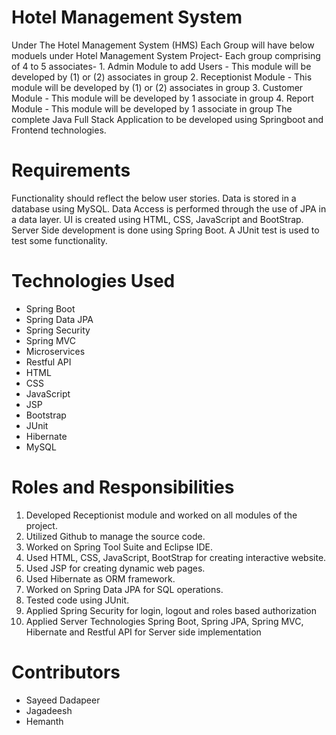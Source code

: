 # Hotel Management System
Under The Hotel Management System (HMS) Each Group will have below moduels under Hotel Management System Project- Each group comprising of 4 to 5 associates- 1. Admin Module to add Users - This module will be developed by (1) or (2) associates in group 2. Receptionist Module - This module will be developed by (1) or (2) associates in group 3. Customer Module - This module will be developed by 1 associate in group 4. Report Module - This module will be developed by 1 associate in group The complete Java Full Stack Application to be developed using Springboot and Frontend technologies.

# Requirements
Functionality should reflect the below user stories.
Data is stored in a database using MySQL.
Data Access is performed through the use of JPA in a data layer.
UI is created using HTML, CSS, JavaScript and BootStrap.
Server Side development is done using Spring Boot.
A JUnit test is used to test some functionality.
# Technologies Used
- Spring Boot
- Spring Data JPA
- Spring Security
- Spring MVC
- Microservices
- Restful API
- HTML
- CSS
- JavaScript
- JSP
- Bootstrap
- JUnit
- Hibernate
- MySQL
# Roles and Responsibilities
1. Developed Receptionist module and worked on all modules of the project.
2. Utilized Github to manage the source code.
3. Worked on Spring Tool Suite and Eclipse IDE.
4. Used HTML, CSS, JavaScript, BootStrap for creating interactive website.
5. Used JSP for creating dynamic web pages.
6. Used Hibernate as ORM framework.
7. Worked on Spring Data JPA for SQL operations.
8. Tested code using JUnit.
9. Applied Spring Security for login, logout and roles based authorization 
10. Applied Server Technologies Spring Boot, Spring JPA, Spring MVC, Hibernate and Restful API for Server side implementation
# Contributors
- Sayeed Dadapeer
- Jagadeesh
- Hemanth
